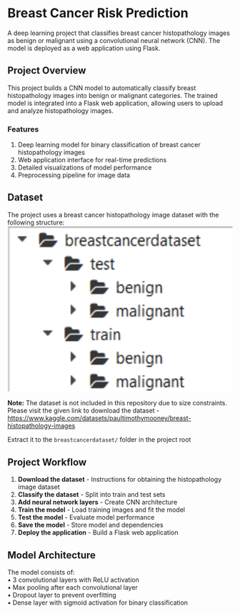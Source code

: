 # Breast Cancer Risk Prediction

A deep learning project that classifies breast cancer histopathology images as benign or malignant using a convolutional neural network (CNN). The model is deployed as a web application using Flask.

## Project Overview
This project builds a CNN model to automatically classify breast histopathology images into benign or malignant categories. The trained model is integrated into a Flask web application, allowing users to upload and analyze histopathology images.
### Features
1. Deep learning model for binary classification of breast cancer histopathology images
2. Web application interface for real-time predictions
3. Detailed visualizations of model performance
4. Preprocessing pipeline for image data


## Dataset
The project uses a breast cancer histopathology image dataset with the following structure:
![dataset-structure](dataset_structure.png)

**Note:** The dataset is not included in this repository due to size constraints. Please visit the given link to download the dataset - https://www.kaggle.com/datasets/paultimothymooney/breast-histopathology-images

Extract it to the `breastcancerdataset/` folder in the project root

## Project Workflow
1. **Download the dataset** - Instructions for obtaining the histopathology image dataset
2. **Classify the dataset** - Split into train and test sets
3. **Add neural network layers** - Create CNN architecture
4. **Train the model** - Load training images and fit the model
5. **Test the model** - Evaluate model performance
6. **Save the model** - Store model and dependencies
7. **Deploy the application** - Build a Flask web application

## Model Architecture
The model consists of:  
• 3 convolutional layers with ReLU activation  
• Max pooling after each convolutional layer  
• Dropout layer to prevent overfitting  
• Dense layer with sigmoid activation for binary classification

